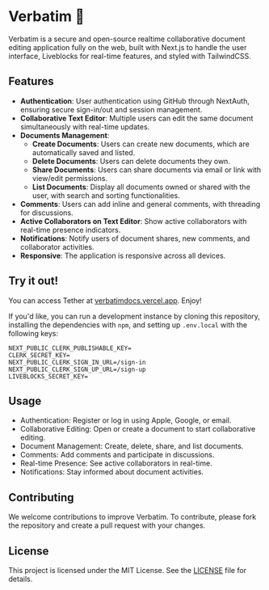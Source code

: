 # Verbatim 📝

Verbatim is a secure and open-source realtime collaborative document editing application fully on the web, built with Next.js to handle the user interface, Liveblocks for real-time features, and styled with TailwindCSS.

## Features

- **Authentication**: User authentication using GitHub through NextAuth, ensuring secure sign-in/out and session management.
- **Collaborative Text Editor**: Multiple users can edit the same document simultaneously with real-time updates.
- **Documents Management**:
  - **Create Documents**: Users can create new documents, which are automatically saved and listed.
  - **Delete Documents**: Users can delete documents they own.
  - **Share Documents**: Users can share documents via email or link with view/edit permissions.
  - **List Documents**: Display all documents owned or shared with the user, with search and sorting functionalities.
- **Comments**: Users can add inline and general comments, with threading for discussions.
- **Active Collaborators on Text Editor**: Show active collaborators with real-time presence indicators.
- **Notifications**: Notify users of document shares, new comments, and collaborator activities.
- **Responsive**: The application is responsive across all devices.

## Try it out!

You can access Tether at [verbatimdocs.vercel.app](https://verbatimdocs.vercel.app). Enjoy!

If you'd like, you can run a development instance by cloning this repository, installing the dependencies with `npm`, and setting up `.env.local` with the following keys:

```env
NEXT_PUBLIC_CLERK_PUBLISHABLE_KEY=
CLERK_SECRET_KEY=
NEXT_PUBLIC_CLERK_SIGN_IN_URL=/sign-in
NEXT_PUBLIC_CLERK_SIGN_UP_URL=/sign-up
LIVEBLOCKS_SECRET_KEY=
```

## Usage

- Authentication: Register or log in using Apple, Google, or email.
- Collaborative Editing: Open or create a document to start collaborative editing.
- Document Management: Create, delete, share, and list documents.
- Comments: Add comments and participate in discussions.
- Real-time Presence: See active collaborators in real-time.
- Notifications: Stay informed about document activities.

## Contributing

We welcome contributions to improve Verbatim. To contribute, please fork the repository and create a pull request with your changes.

## License

This project is licensed under the MIT License. See the [LICENSE](./LICENSE) file for details.
